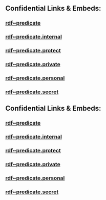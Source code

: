 ﻿
## Confidential Links & Embeds: 

### [rdf~predicate](../../../../_public/W3C/RDF(Resource_Description_Framework)/RDF~Relations/rdf~predicate.md) 

### [rdf~predicate.internal](../../../../_internal/W3C/RDF(Resource_Description_Framework)/RDF~Relations/rdf~predicate.internal.md) 

### [rdf~predicate.protect](../../../../_protect/W3C/RDF(Resource_Description_Framework)/RDF~Relations/rdf~predicate.protect.md) 

### [rdf~predicate.private](../../../../_private/W3C/RDF(Resource_Description_Framework)/RDF~Relations/rdf~predicate.private.md) 

### [rdf~predicate.personal](../../../../_personal/W3C/RDF(Resource_Description_Framework)/RDF~Relations/rdf~predicate.personal.md) 

### [rdf~predicate.secret](../../../../_secret/W3C/RDF(Resource_Description_Framework)/RDF~Relations/rdf~predicate.secret.md) 

## Confidential Links & Embeds: 

### [rdf~predicate](/_public/W3C/RDF(Resource_Description_Framework)/RDF~Relations/rdf~predicate.md) 

### [rdf~predicate.internal](/_internal/W3C/RDF(Resource_Description_Framework)/RDF~Relations/rdf~predicate.internal.md) 

### [rdf~predicate.protect](/_protect/W3C/RDF(Resource_Description_Framework)/RDF~Relations/rdf~predicate.protect.md) 

### [rdf~predicate.private](/_private/W3C/RDF(Resource_Description_Framework)/RDF~Relations/rdf~predicate.private.md) 

### [rdf~predicate.personal](/_personal/W3C/RDF(Resource_Description_Framework)/RDF~Relations/rdf~predicate.personal.md) 

### [rdf~predicate.secret](/_secret/W3C/RDF(Resource_Description_Framework)/RDF~Relations/rdf~predicate.secret.md) 
